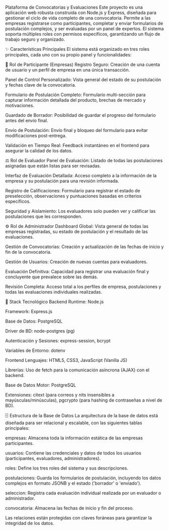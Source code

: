 Plataforma de Convocatorias y Evaluaciones
Este proyecto es una aplicación web robusta construida con Node.js y Express, diseñada para gestionar el ciclo de vida completo de una convocatoria. Permite a las empresas registrarse como participantes, completar y enviar formularios de postulación complejos, y ser evaluadas por un panel de expertos. El sistema soporta múltiples roles con permisos específicos, garantizando un flujo de trabajo seguro y organizado.

✨ Características Principales
El sistema está organizado en tres roles principales, cada uno con su propio panel y funcionalidades:

👤 Rol de Participante (Empresas)
Registro Seguro: Creación de una cuenta de usuario y un perfil de empresa en una única transacción.

Panel de Control Personalizado: Vista general del estado de su postulación y fechas clave de la convocatoria.

Formulario de Postulación Completo: Formulario multi-sección para capturar información detallada del producto, brechas de mercado y motivaciones.

Guardado de Borrador: Posibilidad de guardar el progreso del formulario antes del envío final.

Envío de Postulación: Envío final y bloqueo del formulario para evitar modificaciones post-entrega.

Validación en Tiempo Real: Feedback instantáneo en el frontend para asegurar la calidad de los datos.

⚖️ Rol de Evaluador
Panel de Evaluación: Listado de todas las postulaciones asignadas que están listas para ser revisadas.

Interfaz de Evaluación Detallada: Acceso completo a la información de la empresa y su postulación para una revisión informada.

Registro de Calificaciones: Formulario para registrar el estado de preselección, observaciones y puntuaciones basadas en criterios específicos.

Seguridad y Aislamiento: Los evaluadores solo pueden ver y calificar las postulaciones que les corresponden.

⚙️ Rol de Administrador
Dashboard Global: Vista general de todas las empresas registradas, su estado de postulación y el resultado de las evaluaciones.

Gestión de Convocatorias: Creación y actualización de las fechas de inicio y fin de la convocatoria.

Gestión de Usuarios: Creación de nuevas cuentas para evaluadores.

Evaluación Definitiva: Capacidad para registrar una evaluación final y concluyente que prevalece sobre las demás.

Revisión Completa: Acceso total a los perfiles de empresa, postulaciones y todas las evaluaciones individuales realizadas.

🚀 Stack Tecnológico
Backend
Runtime: Node.js

Framework: Express.js

Base de Datos: PostgreSQL

Driver de BD: node-postgres (pg)

Autenticación y Sesiones: express-session, bcrypt

Variables de Entorno: dotenv

Frontend
Lenguajes: HTML5, CSS3, JavaScript (Vanilla JS)

Librerías: Uso de fetch para la comunicación asíncrona (AJAX) con el backend.

Base de Datos
Motor: PostgreSQL

Extensiones: citext (para correos y nits insensibles a mayúsculas/minúsculas), pgcrypto (para hashing de contraseñas a nivel de BD).

🗄️ Estructura de la Base de Datos
La arquitectura de la base de datos está diseñada para ser relacional y escalable, con las siguientes tablas principales:

empresas: Almacena toda la información estática de las empresas participantes.

usuarios: Contiene las credenciales y datos de todos los usuarios (participantes, evaluadores, administradores).

roles: Define los tres roles del sistema y sus descripciones.

postulaciones: Guarda los formularios de postulación, incluyendo los datos complejos en formato JSONB y el estado ('borrador' o 'enviado').

seleccion: Registra cada evaluación individual realizada por un evaluador o administrador.

convocatoria: Almacena las fechas de inicio y fin del proceso.

Las relaciones están protegidas con claves foráneas para garantizar la integridad de los datos.
